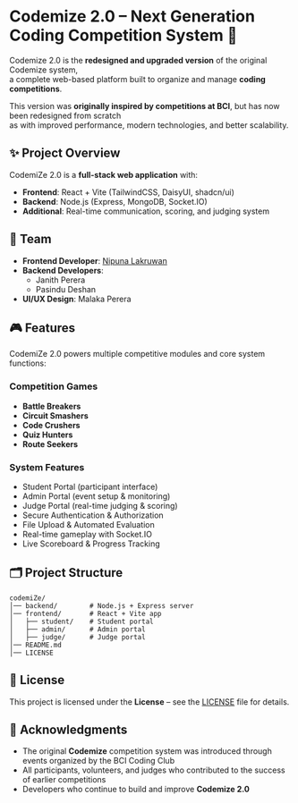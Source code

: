 # Codemize 2.0 – Next Generation Coding Competition System 🚀

Codemize 2.0 is the **redesigned and upgraded version** of the original Codemize system,  
a complete web-based platform built to organize and manage **coding competitions**.  

This version was **originally inspired by competitions at BCI**, but has now been redesigned from scratch  
as with improved performance, modern technologies, and better scalability.


## ✨ Project Overview

CodemiZe 2.0 is a **full-stack web application** with:

- **Frontend**: React + Vite (TailwindCSS, DaisyUI, shadcn/ui)  
- **Backend**: Node.js (Express, MongoDB, Socket.IO)  
- **Additional**: Real-time communication, scoring, and judging system  


## 👥 Team

- **Frontend Developer**: [Nipuna Lakruwan](https://github.com/Nipuna-Lakruwan)  
- **Backend Developers**:  
  - Janith Perera  
  - Pasindu Deshan  
- **UI/UX Design**: Malaka Perera  


## 🎮 Features

CodemiZe 2.0 powers multiple competitive modules and core system functions:

### Competition Games

- **Battle Breakers**  
- **Circuit Smashers**  
- **Code Crushers**  
- **Quiz Hunters**  
- **Route Seekers**  

### System Features

- Student Portal (participant interface)  
- Admin Portal (event setup & monitoring)  
- Judge Portal (real-time judging & scoring)  
- Secure Authentication & Authorization  
- File Upload & Automated Evaluation  
- Real-time gameplay with Socket.IO  
- Live Scoreboard & Progress Tracking  


## 🗂️ Project Structure

```
codemiZe/
│── backend/        # Node.js + Express server
│── frontend/       # React + Vite app
│   ├── student/    # Student portal
│   ├── admin/      # Admin portal
│   ├── judge/      # Judge portal
│── README.md
│── LICENSE
```


## 📜 License

This project is licensed under the **License** – see the [LICENSE](LICENSE) file for details.

## 🙏 Acknowledgments

- The original **Codemize** competition system was introduced through events organized by the BCI Coding Club  
- All participants, volunteers, and judges who contributed to the success of earlier competitions  
- Developers who continue to build and improve **Codemize 2.0**

